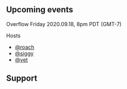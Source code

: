 ## Upcoming events

Overflow
Friday 2020.09.18, 8pm PDT (GMT-7)

Hosts
- [@roach](https://twitter.com/roach)
- [@siggy](https://twitter.com/siggy)
- [@yet](https://twitter.com/yet)

## Support


